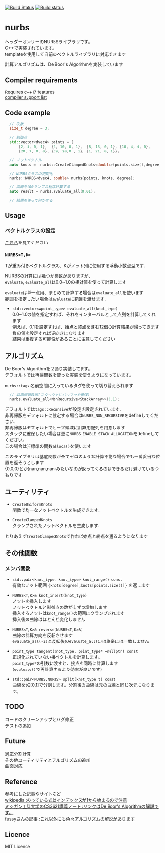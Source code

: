 [![Build Status](https://travis-ci.org/mocabe/nurbs.svg?branch=develop)](https://travis-ci.org/mocabe/nurbs) [![Build status](https://ci.appveyor.com/api/projects/status/r5slhpbsgb7mny1r/branch/develop?svg=true)](https://ci.appveyor.com/project/mocabe/nurbs)
# nurbs
ヘッダーオンリーのNURBSライブラリです。  
C++で実装されています。  
templateを使用して自前のベクトルライブラリに対応できます  

計算アルゴリズムは、De Boor's Algorithmを実装しています  

## Compiler requirements
Requires c++17 features.  
[compiler support list](http://en.cppreference.com/w/cpp/compiler_support)

## Code example
```cpp
  // 次数
  size_t degree = 3;

  // 制御点
  std::vector<dvec4> points = {
      {2, 5, 0, 1},  {3, 10, 0, 1},  {8, 13, 0, 1}, {10, 4, 0, 0},
      {20, 7, 0, 0}, {19, 20,0 , 1}, {1, 21, 0, 1}};

  // ノットベクトル
  auto knots =  nurbs::CreateClampedKnots<double>(points.size(),degree);

  // NURBSクラスの初期化
  nurbs::NURBS<dvec4, double> nurbs{points, knots, degree};

  // 曲線を100サンプル程度計算する
  auto result = nurbs.evaluate_all(0.01);

  // 結果を使って何かする
```

## Usage  

### ベクトルクラスの設定
[こちら](doc/Adaptor.md)を見てください

### `NURBS<T,K>`
  
Tが重み付きベクトルクラス、Kがノット列に使用する浮動小数点型です.  

NURBSの計算には幾つか関数がありますが、  
`evaluate`, `evaluate_all`は0.0~1.0の相対値を使って計算します  

`evaluate`は単一点用、まとめて計算する場合は`evaluate_all`を使います  
範囲を指定したい場合は`evaluate`に範囲を渡せます.  

- `std::vector<wpoint_type> evaluate_all(knot_type)`  
0.0~1.0の値を指定すれば、それをインターバルとして点列を計算してくれます  
例えば、0.1を設定すれば、始点と終点を含む12個の計算結果が帰ってきます  
負の値を設定すれば逆向きになります  
結果は重複する可能性があることに注意してください  


## アルゴリズム
De Boor's Algorithmを２通り実装してます。  
デフォルトでは再帰関数を使った実装を使うようになっています。  

`nurbs::tags` 名前空間に入っているタグを使って切り替えられます
```cpp
  // 非再帰関数版(スタック上にバッファを確保)
  nurbs.evaluate_all<NonRecursive<StackArray>>(0.1); 
```

デフォルトでは`tags::Recursive`が設定さ設定されています.  
非再帰版をデフォルトに設定する場合は```NURBS_NON_RECURSIVE```をdefineしてください.  
非再帰版はデフォルトでヒープ領域に計算用配列を用意します  
スタックに確保したい場合は更に```NURBS_ENABLE_STACK_ALLOCATION```をdefineしてください。  
この場合は非標準の関数```alloca()```を使います  

このライブラリは基底関数が全てゼロのような計算不能な場合でも一番妥当な位置を返そうとします  
{0,0,0}とか{nan,nan,nan}みたいなのが返ってくるのはできるだけ避けているつもりです

## ユーティリティ  
- `CreateUniformKnots`  
  関数で均一なノットベクトルを生成できます.  

- `CreateClampedKnots`  
  クランプされたノットベクトルを生成します.  

とりあえず`CreateClampedKnots`で作れば始点と終点を通るようになります  

## その他関数

### メンバ関数  

- `std::pair<knot_type, knot_type> knot_range() const`  
  有効なノット範囲 `{knots[degree],knots[points.size()]}` を返します  

- `NURBS<T,K>& knot_insert(knot_type)`  
  ノットを挿入します  
  ノットベクトルと制御点の数が１ずつ増加します  
  挿入するノットは`knot_range()`の範囲にクランプされます  
  挿入後の曲線はほとんど変化しません

- `NURBS<T,K>& reverse(NURBS<T,K>&)`  
  曲線の計算方向を反転させます  
  `evaluate_all(-i)`と反転後の`evaluate_all(i)`は厳密には一致しません  

- `point_type tangent(knot_type, point_type* =nullptr) const`  
  正規化されていない接ベクトルを計算します。  
  `point_type*`の引数に渡すと、接点を同時に計算します  
  (`evaluate()`で再計算するより効率が良いです)

- `std::pair<NURBS,NURBS> split(knot_type t) const`  
  曲線をt∈[0,1]で分割します。分割後の曲線は元の曲線と同じ次元になります。

## TODO
コードのクリーンアップとバグ修正  
テストの追加  

## Future
適応分割計算  
その他ユーティリティとアルゴリズムの追加  
曲面対応  

## Reference
参考にした記事やサイトなど  
[wikipedia :のっている式はインデックスが1から始まるので注意](https://ja.wikipedia.org/wiki/NURBS)  
[ミシガン工科大学のCS3621講義ノート :リンクはDe Boor's Algorithmの解説です。](https://pages.mtu.edu/~shene/COURSES/cs3621/NOTES/spline/de-Boor.html)  
[fussyさんの記事 :これ以外にも色々アルゴリズムの解説があります](http://fussy.web.fc2.com/algo/curve3_b-spline.htm)  
## Licence
MIT Licence